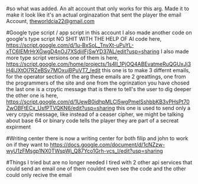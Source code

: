 #so what was added. 
  An alt account that only works for this arg. 
    Made it to make it look like it's an actual orginazation that sent the player the email
      Account, theworldcia22@gmail.com
      
#Google type script / app script
    in this account I also made another code on google's type script
      NO SHIT WITH THE HELP OF AI 
      code here, https://script.google.com/d/1u-BxSoL_TnvXt-uPuYL-xTC6IEMrHrXGwgD4nOJ7XSdjilFjSwYD37AL/edit?usp=sharing
      I also made more type script versions
        one of them is here, https://script.google.com/home/projects/1s4lI_1PjOQ4ABEvatmeRuQGUxJj3H4lJXtOl7RZeBSv7MOxujBPuVT7_/edit
          this one is to make 3 differnt emails, for the operator section of the arg
            these emails are 2 greattings, one from the programmers of the site and one from the ogrinzation you have chosed
            the last one is a crpytic message that is there to tell's the user to dig deeper
        the other one is here, https://script.google.com/d/1UewB0idhpMLCl5wgPmelSshbbKB3vPHsPt70ZwOBFtECx_UsfPTVQKN6/edit?usp=sharing
          this one is used to send only a very crpyic message, like instead of a ceaser cipher, we might be talking about base 64 or binary code
            tells the player they are part of a secreat expirment

#Writing center
  there is now a writing center for both filip and john to work on if they want to
    https://docs.google.com/document/d/1cNZzw-wyU1zFMsgp1NX0TWspWj_Q87Yco1Grh-vcs_I/edit?usp=sharing

#Things I tried but are no longer needed
  I tired with 2 other api services that could send an email
    one of them couldnt even see the code and the other could only recive the email
